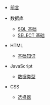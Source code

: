 - [前言](/)
- 数据库
  
   - [SQL 基础](MySQL/SQL)
   - [SELECT 基础](MySQL/SELECT)
- HTML
  
   - [基础知识](HTML/index)
- JavaScript
  
   - [数据类型](JavaScript/data-type)
- CSS
   - [选择器](CSS/Selector)



